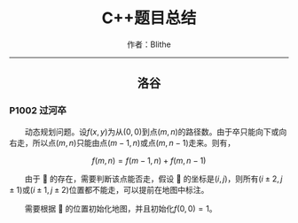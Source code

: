 # <center>C++题目总结

<center>作者：Blithe</center>

---

## <center>洛谷

### P1002 过河卒

&emsp;&emsp;动态规划问题。设$f(x,y)$为从$(0,0)$到点$(m,n)$的路径数。由于卒只能向下或向右走，所以点$(m,n)$只能由点$(m-1,n)$或点$(m,n-1)$走来。则有，

$$ f(m,n)=f(m-1,n)+f(m,n-1) $$

&emsp;&emsp;由于 🐎 的存在，需要判断该点能否走，假设 🐎 的坐标是$(i,j)$，则所有$(i±2,j±1)$或$(i±1,j±2)$位置都不能走，可以提前在地图中标注。

&emsp;&emsp;需要根据 🐎 的位置初始化地图，并且初始化$f(0,0)=1$。

